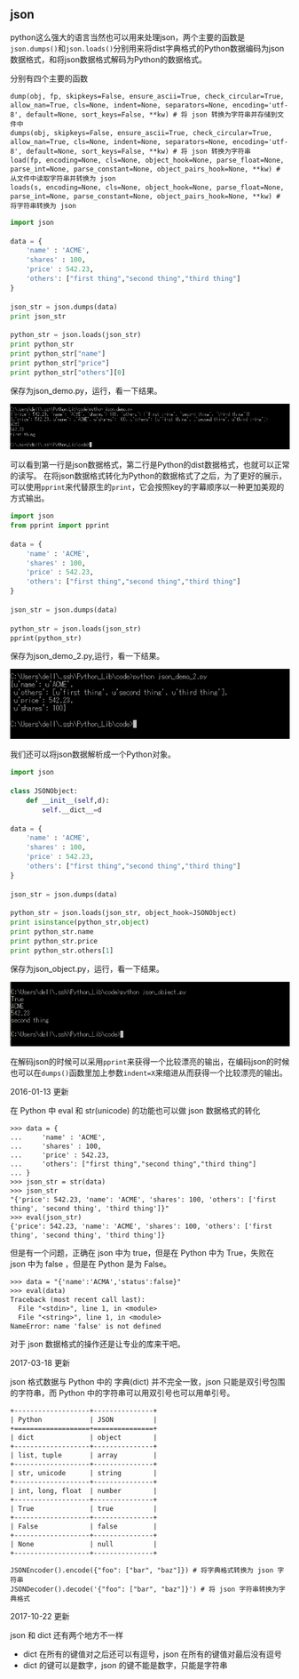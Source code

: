 ## json

python这么强大的语言当然也可以用来处理json，两个主要的函数是`json.dumps()`和`json.loads()`分别用来将dist字典格式的Python数据编码为json数据格式，和将json数据格式解码为Python的数据格式。

分别有四个主要的函数

```
dump(obj, fp, skipkeys=False, ensure_ascii=True, check_circular=True, allow_nan=True, cls=None, indent=None, separators=None, encoding='utf-8', default=None, sort_keys=False, **kw) # 将 json 转换为字符串并存储到文件中
dumps(obj, skipkeys=False, ensure_ascii=True, check_circular=True, allow_nan=True, cls=None, indent=None, separators=None, encoding='utf-8', default=None, sort_keys=False, **kw) # 将 json 转换为字符串
load(fp, encoding=None, cls=None, object_hook=None, parse_float=None, parse_int=None, parse_constant=None, object_pairs_hook=None, **kw) # 从文件中读取字符串并转换为 json
loads(s, encoding=None, cls=None, object_hook=None, parse_float=None, parse_int=None, parse_constant=None, object_pairs_hook=None, **kw) # 将字符串转换为 json
```

```python
import json

data = {
    'name' : 'ACME',
    'shares' : 100,
    'price' : 542.23,
    'others': ["first thing","second thing","third thing"]
}

json_str = json.dumps(data)
print json_str

python_str = json.loads(json_str)
print python_str
print python_str["name"]
print python_str["price"]
print python_str["others"][0]
```

保存为json_demo.py，运行，看一下结果。

![json_demo.jpg](images/json_demo.jpg)

可以看到第一行是json数据格式，第二行是Python的dist数据格式，也就可以正常的读写。
在将json数据格式转化为Python的数据格式了之后，为了更好的展示，可以使用`pprint`来代替原生的`print`，它会按照key的字幕顺序以一种更加美观的方式输出。

```python
import json
from pprint import pprint

data = {
    'name' : 'ACME',
    'shares' : 100,
    'price' : 542.23,
    'others': ["first thing","second thing","third thing"]
}

json_str = json.dumps(data)

python_str = json.loads(json_str)
pprint(python_str)
```

保存为json_demo_2.py,运行，看一下结果。

![json_demo_2.jpg](images/json_demo_2.jpg)

我们还可以将json数据解析成一个Python对象。

```python
import json

class JSONObject:
	def __init__(self,d):
		self.__dict__=d

data = {
    'name' : 'ACME',
    'shares' : 100,
    'price' : 542.23,
    'others': ["first thing","second thing","third thing"]
}

json_str = json.dumps(data)

python_str = json.loads(json_str, object_hook=JSONObject)
print isinstance(python_str,object)
print python_str.name
print python_str.price
print python_str.others[1]
```

保存为json_object.py，运行，看一下结果。

![json_object.jpg](images/json_object.jpg)

在解码json的时候可以采用`pprint`来获得一个比较漂亮的输出，在编码json的时候也可以在`dumps()`函数里加上参数`indent=X`来缩进从而获得一个比较漂亮的输出。

2016-01-13 更新

在 Python 中 eval 和 str(unicode) 的功能也可以做 json 数据格式的转化

```
>>> data = {
...     'name' : 'ACME',
...     'shares' : 100,
...     'price' : 542.23,
...     'others': ["first thing","second thing","third thing"]
... }
>>> json_str = str(data)
>>> json_str
"{'price': 542.23, 'name': 'ACME', 'shares': 100, 'others': ['first thing', 'second thing', 'third thing']}"
>>> eval(json_str)
{'price': 542.23, 'name': 'ACME', 'shares': 100, 'others': ['first thing', 'second thing', 'third thing']}
```

但是有一个问题，正确在 json 中为 true，但是在 Python 中为 True，失败在 json 中为 false ，但是在 Python 是为 False。

```
>>> data = "{'name':'ACMA','status':false}"
>>> eval(data)
Traceback (most recent call last):
  File "<stdin>", line 1, in <module>
  File "<string>", line 1, in <module>
NameError: name 'false' is not defined
```

对于 json 数据格式的操作还是让专业的库来干吧。

2017-03-18 更新

json 格式数据与 Python 中的 字典(dict) 并不完全一致，json 只能是双引号包围的字符串，而 Python 中的字符串可以用双引号也可以用单引号。

```
+-------------------+---------------+
| Python            | JSON          |
+===================+===============+
| dict              | object        |
+-------------------+---------------+
| list, tuple       | array         |
+-------------------+---------------+
| str, unicode      | string        |
+-------------------+---------------+
| int, long, float  | number        |
+-------------------+---------------+
| True              | true          |
+-------------------+---------------+
| False             | false         |
+-------------------+---------------+
| None              | null          |
+-------------------+---------------+
```

```
JSONEncoder().encode({"foo": ["bar", "baz"]}) # 将字典格式转换为 json 字符串
JSONDecoder().decode('{"foo": ["bar", "baz"]}') # 将 json 字符串转换为字典格式
```

2017-10-22 更新

json 和 dict 还有两个地方不一样
- dict 在所有的键值对之后还可以有逗号，json 在所有的键值对最后没有逗号
- dict 的键可以是数字，json 的键不能是数字，只能是字符串